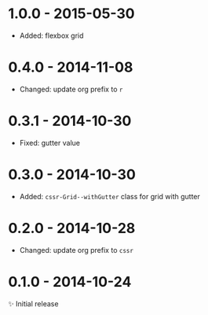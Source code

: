 # 1.0.0 - 2015-05-30

- Added: flexbox grid

# 0.4.0 - 2014-11-08

- Changed: update org prefix to `r`

# 0.3.1 - 2014-10-30

- Fixed: gutter value

# 0.3.0 - 2014-10-30

- Added: `cssr-Grid--withGutter` class for grid with gutter

# 0.2.0 - 2014-10-28

- Changed: update org prefix to `cssr`

# 0.1.0 - 2014-10-24

✨ Initial release
